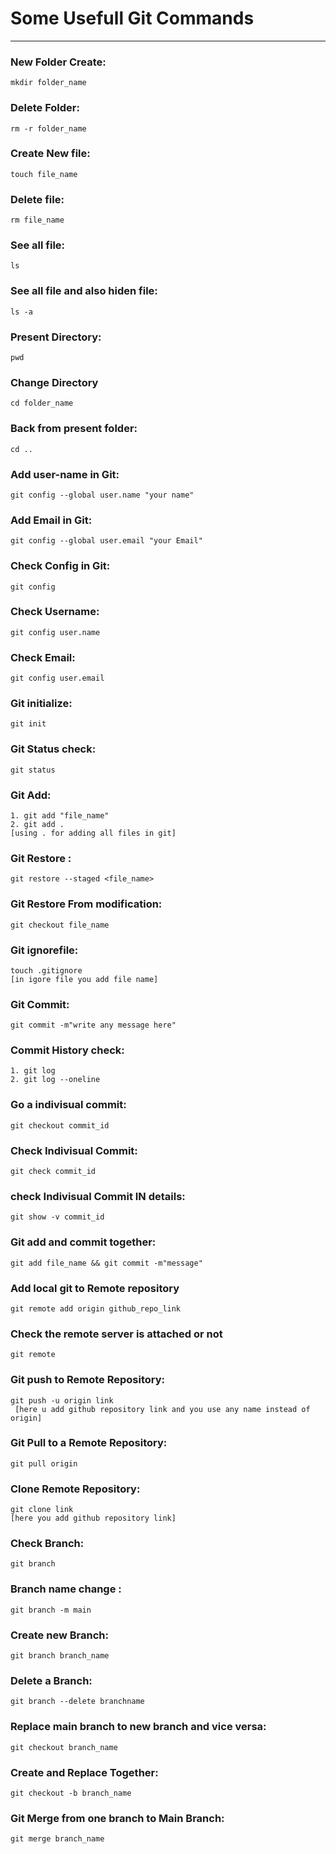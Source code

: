 # Some Usefull Git Commands
-----

### New Folder Create:
```
mkdir folder_name
```

### Delete Folder:
```
rm -r folder_name
```


### Create New file:
```
touch file_name
```
### Delete file:
```
rm file_name
```
### See all file:
```
ls
```

### See all file and also hiden file:
```
ls -a 
```

### Present Directory:
```
pwd
```
### Change Directory
```
cd folder_name
```
### Back from present folder:
```
cd ..
```
### Add user-name in Git:
```
git config --global user.name "your name"
```

### Add Email in Git:
```
git config --global user.email "your Email"
```

### Check Config in Git:
```
git config
```

### Check Username:
```
git config user.name
```

### Check Email:
```
git config user.email
```

### Git initialize:
```
git init
```
### Git Status check:
```
git status
```
### Git Add:
```
1. git add "file_name"
2. git add . 
[using . for adding all files in git]
```
### Git Restore :
```
git restore --staged <file_name>
```
### Git Restore From modification:
```
git checkout file_name
```
### Git ignorefile:
```
touch .gitignore
[in igore file you add file name]
```
### Git Commit:
```
git commit -m"write any message here"
```
### Commit History check:
```
1. git log
2. git log --oneline
```

### Go a indivisual commit:
```
git checkout commit_id
```


### Check Indivisual Commit:
```
git check commit_id
```
### check Indivisual Commit IN details:
```
git show -v commit_id
```
### Git add and commit together:
```
git add file_name && git commit -m"message"
```
### Add local git to Remote repository
```
git remote add origin github_repo_link
```
### Check the remote server is attached or not
```
git remote
```
### Git push to Remote Repository:
```
git push -u origin link
 [here u add github repository link and you use any name instead of origin]
```
### Git Pull to a Remote Repository:
```
git pull origin
```
### Clone Remote Repository:
```
git clone link
[here you add github repository link]
```
### Check Branch:
```
git branch
```
### Branch name change :
```
git branch -m main
```

### Create new Branch:
```
git branch branch_name
```
### Delete a Branch:
```
git branch --delete branchname
```


### Replace main branch to new branch and vice versa:
```
git checkout branch_name
```

### Create and Replace Together:
```
git checkout -b branch_name
```

### Git Merge from one branch to Main Branch:
```
git merge branch_name
```



